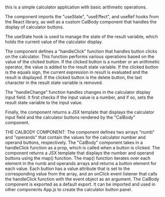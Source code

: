 this is a simple calculator application with basic arithmetic operations.

The component imports the "useState", "useEffect", and useRef hooks from the React library, as well as a custom CalBody component that handles the display of calculator buttons.

The useState hook is used to manage the state of the result variable, which holds the current value of the calculator display.

The component defines a "handleClick" function that handles button clicks on the calculator. This function performs various operations based on the value of the clicked button. If the clicked button is a number or an arithmetic operator, the value is added to the result state variable. If the clicked button is the equals sign, the current expression in result is evaluated and the result is displayed. If the clicked button is the delete button, the last character in the result state variable is removed.

The "handleChange" function handles changes in the calculator display input field. It first checks if the input value is a number, and if so, sets the result state variable to the input value.

Finally, the component returns a JSX template that displays the calculator input field and the calculator buttons rendered by the "CalBody" component.


THE CALBODY COMPONENT:
The component defines two arrays "numb" and "operands" that contain the values for the calculator number and operand buttons, respectively.
The "CalBody" component takes in a handleClick function as a prop, which is called when a button is clicked.
The component returns a JSX template that displays the number and operand buttons using the map() function. The map() function iterates over each element in the numb and operands arrays and returns a button element for each value. Each button has a value attribute that is set to the corresponding value from the array, and an onClick event listener that calls the handleClick function with the event object as an argument.
The CalBody component is exported as a default export. It can be imported and used in other components App.js to create the calculator button panel.
